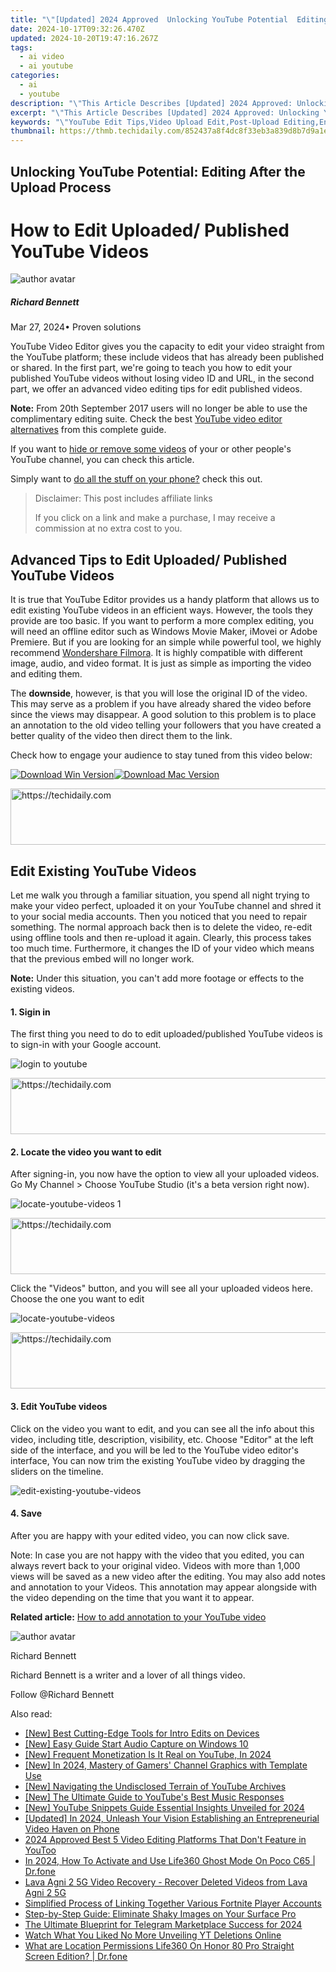 ```yaml
---
title: "\"[Updated] 2024 Approved  Unlocking YouTube Potential  Editing After the Upload Process\""
date: 2024-10-17T09:32:26.470Z
updated: 2024-10-20T19:47:16.267Z
tags:
  - ai video
  - ai youtube
categories:
  - ai
  - youtube
description: "\"This Article Describes [Updated] 2024 Approved: Unlocking YouTube Potential: Editing After the Upload Process\""
excerpt: "\"This Article Describes [Updated] 2024 Approved: Unlocking YouTube Potential: Editing After the Upload Process\""
keywords: "\"YouTube Edit Tips,Video Upload Edit,Post-Upload Editing,Enhancing YouTube Videos,YouTube Editing Techniques,Advanced Video Editing,Maximizing YouTube Content\""
thumbnail: https://thmb.techidaily.com/852437a8f4dc8f33eb3a839d8b7d9a1e3df217c9c33ef7947ef934470397fa43.jpg
---
```


## Unlocking YouTube Potential: Editing After the Upload Process

# How to Edit Uploaded/ Published YouTube Videos

![author avatar](https://images.wondershare.com/filmora/article-images/richard-bennett.jpg)

##### Richard Bennett

 Mar 27, 2024• Proven solutions

YouTube Video Editor gives you the capacity to edit your video straight from the YouTube platform; these include videos that has already been published or shared. In the first part, we're going to teach you how to edit your published YouTube videos without losing video ID and URL, in the second part, we offer an advanced video editing tips for edit published videos.

**Note:** From 20th September 2017 users will no longer be able to use the complimentary editing suite. Check the best [YouTube video editor alternatives](https://tools.techidaily.com/wondershare/filmora/download/) from this complete guide.

If you want to [hide or remove some videos](https://tools.techidaily.com/wondershare/filmora/download/) of your or other people's YouTube channel, you can check this article.

Simply want to [do all the stuff on your phone?](https://tools.techidaily.com/wondershare/filmora/download/) check this out.

>  Disclaimer: This post includes affiliate links
>
>  If you click on a link and make a purchase, I may receive a commission at no extra cost to you.
>

## Advanced Tips to Edit Uploaded/ Published YouTube Videos

It is true that YouTube Editor provides us a handy platform that allows us to edit existing YouTube videos in an efficient ways. However, the tools they provide are too basic. If you want to perform a more complex editing, you will need an offline editor such as Windows Movie Maker, iMovei or Adobe Premiere. But if you are looking for an simple while powerful tool, we highly recommend [Wondershare Filmora](https://tools.techidaily.com/wondershare/filmora/download/). It is highly compatible with different image, audio, and video format. It is just as simple as importing the video and editing them.

The **downside**, however, is that you will lose the original ID of the video. This may serve as a problem if you have already shared the video before since the views may disappear. A good solution to this problem is to place an annotation to the old video telling your followers that you have created a better quality of the video then direct them to the link.

Check how to engage your audience to stay tuned from this video below:

[![Download Win Version](https://images.wondershare.com/filmora/guide/download-btn-win.jpg)](https://tools.techidaily.com/wondershare/filmora/download/)[![Download Mac Version](https://images.wondershare.com/filmora/guide/download-btn-mac.jpg)](https://tools.techidaily.com/wondershare/filmora/download/)

<!-- affiliate ads begin -->
<a href="https://appsumo.8odi.net/c/5597632/2144272/7443" target="_top" id="2144272">
  <img src="//a.impactradius-go.com/display-ad/7443-2144272" border="0" alt="https://techidaily.com" width="728" height="90"/>
</a>
<img height="0" width="0" src="https://appsumo.8odi.net/i/5597632/2144272/7443" style="position:absolute;visibility:hidden;" border="0" />
<!-- affiliate ads end -->

## Edit Existing YouTube Videos

Let me walk you through a familiar situation, you spend all night trying to make your video perfect, uploaded it on your YouTube channel and shred it to your social media accounts. Then you noticed that you need to repair something. The normal approach back then is to delete the video, re-edit using offline tools and then re-upload it again. Clearly, this process takes too much time. Furthermore, it changes the ID of your video which means that the previous embed will no longer work.

**Note:** Under this situation, you can't add more footage or effects to the existing videos.

#### 1\. Sigin in

The first thing you need to do to edit uploaded/published YouTube videos is to sign-in with your Google account.

![login to youtube](https://images.wondershare.com/filmora/article-images/sign-in-to-youtube.jpg)

<!-- affiliate ads begin -->
<a href="https://imp.i357552.net/c/5597632/857869/11832" target="_top" id="857869">
  <img src="//a.impactradius-go.com/display-ad/11832-857869" border="0" alt="https://techidaily.com" width="728" height="90"/>
</a>
<img height="0" width="0" src="https://imp.i357552.net/i/5597632/857869/11832" style="position:absolute;visibility:hidden;" border="0" />
<!-- affiliate ads end -->

#### 2\. Locate the video you want to edit

After signing-in, you now have the option to view all your uploaded videos. Go My Channel > Choose YouTube Studio (it's a beta version right now).

![locate-youtube-videos 1](https://images.wondershare.com/filmora/article-images/locate-youtube-videos-1.jpg)

<!-- affiliate ads begin -->
<a href="https://appsumo.8odi.net/c/5597632/2123735/7443" target="_top" id="2123735">
  <img src="//a.impactradius-go.com/display-ad/7443-2123735" border="0" alt="https://techidaily.com" width="600" height="90"/>
</a>
<img height="0" width="0" src="https://appsumo.8odi.net/i/5597632/2123735/7443" style="position:absolute;visibility:hidden;" border="0" />
<!-- affiliate ads end -->

Click the "Videos" button, and you will see all your uploaded videos here. Choose the one you want to edit

![locate-youtube-videos](https://images.wondershare.com/filmora/article-images/locate-youtube-videos-2.jpg)

<!-- affiliate ads begin -->
<a href="https://appsumo.8odi.net/c/5597632/2144278/7443" target="_top" id="2144278">
  <img src="//a.impactradius-go.com/display-ad/7443-2144278" border="0" alt="https://techidaily.com" width="728" height="90"/>
</a>
<img height="0" width="0" src="https://appsumo.8odi.net/i/5597632/2144278/7443" style="position:absolute;visibility:hidden;" border="0" />
<!-- affiliate ads end -->

#### 3\. Edit YouTube videos

Click on the video you want to edit, and you can see all the info about this video, including title, description, visibility, etc. Choose "Editor" at the left side of the interface, and you will be led to the YouTube video editor's interface, You can now trim the existing YouTube video by dragging the sliders on the timeline.

![edit-existing-youtube-videos](https://images.wondershare.com/filmora/article-images/edit-existing-youtube-videos-1.jpg)

#### 4\. Save

After you are happy with your edited video, you can now click save.

Note: In case you are not happy with the video that you edited, you can always revert back to your original video. Videos with more than 1,000 views will be saved as a new video after the editing. You may also add notes and annotation to your Videos. This annotation may appear alongside with the video depending on the time that you want it to appear.

**Related article:** [How to add annotation to your YouTube video](https://tools.techidaily.com/wondershare/filmora/download/)

![author avatar](https://images.wondershare.com/filmora/article-images/richard-bennett.jpg)

Richard Bennett

Richard Bennett is a writer and a lover of all things video.

Follow @Richard Bennett

<ins class="adsbygoogle"
     style="display:block"
     data-ad-format="autorelaxed"
     data-ad-client="ca-pub-7571918770474297"
     data-ad-slot="1223367746"></ins>

<ins class="adsbygoogle"
     style="display:block"
     data-ad-client="ca-pub-7571918770474297"
     data-ad-slot="8358498916"
     data-ad-format="auto"
     data-full-width-responsive="true"></ins>

<span class="atpl-alsoreadstyle">Also read:</span>
<div><ul>
<li><a href="https://extra-information.techidaily.com/new-best-cutting-edge-tools-for-intro-edits-on-devices/"><u>[New] Best Cutting-Edge Tools for Intro Edits on Devices</u></a></li>
<li><a href="https://fox-glue.techidaily.com/new-easy-guide-start-audio-capture-on-windows-10/"><u>[New] Easy Guide Start Audio Capture on Windows 10</u></a></li>
<li><a href="https://youtube-web.techidaily.com/requent-monetization-is-it-real-on-youtube-in-2024/"><u>[New] Frequent Monetization Is It Real on YouTube, In 2024</u></a></li>
<li><a href="https://youtube-web.techidaily.com/n-2024-mastery-of-gamers-channel-graphics-with-template-use/"><u>[New] In 2024, Mastery of Gamers' Channel Graphics with Template Use</u></a></li>
<li><a href="https://youtube-web.techidaily.com/avigating-the-undisclosed-terrain-of-youtube-archives/"><u>[New] Navigating the Undisclosed Terrain of YouTube Archives</u></a></li>
<li><a href="https://youtube-web.techidaily.com/he-ultimate-guide-to-youtubes-best-music-responses/"><u>[New] The Ultimate Guide to YouTube's Best Music Responses</u></a></li>
<li><a href="https://youtube-web.techidaily.com/outube-snippets-guide-essential-insights-unveiled-for-2024/"><u>[New] YouTube Snippets Guide Essential Insights Unveiled for 2024</u></a></li>
<li><a href="https://youtube-web.techidaily.com/ed-in-2024-unleash-your-vision-establishing-an-entrepreneurial-video-haven-on-phone/"><u>[Updated] In 2024, Unleash Your Vision Establishing an Entrepreneurial Video Haven on Phone</u></a></li>
<li><a href="https://youtube-web.techidaily.com/approved-best-5-video-editing-platforms-that-dont-feature-in-youtoo/"><u>2024 Approved Best 5 Video Editing Platforms That Don't Feature in YouToo</u></a></li>
<li><a href="https://location-social.techidaily.com/in-2024-how-to-activate-and-use-life360-ghost-mode-on-poco-c65-drfone-by-drfone-virtual-android/"><u>In 2024, How To Activate and Use Life360 Ghost Mode On Poco C65 | Dr.fone</u></a></li>
<li><a href="https://review-topics.techidaily.com/lava-agni-2-5g-video-recovery-recover-deleted-videos-from-lava-agni-2-5g-by-fonelab-android-recover-video/"><u>Lava Agni 2 5G Video Recovery - Recover Deleted Videos from Lava Agni 2 5G</u></a></li>
<li><a href="https://techno-recovery.techidaily.com/simplified-process-of-linking-together-various-fortnite-player-accounts/"><u>Simplified Process of Linking Together Various Fortnite Player Accounts</u></a></li>
<li><a href="https://techno-recovery.techidaily.com/step-by-step-guide-eliminate-shaky-images-on-your-surface-pro/"><u>Step-by-Step Guide: Eliminate Shaky Images on Your Surface Pro</u></a></li>
<li><a href="https://fox-links.techidaily.com/the-ultimate-blueprint-for-telegram-marketplace-success-for-2024/"><u>The Ultimate Blueprint for Telegram Marketplace Success for 2024</u></a></li>
<li><a href="https://youtube-webster.techidaily.com/-what-you-liked-no-more-unveiling-yt-deletions-online/"><u>Watch What You Liked No More Unveiling YT Deletions Online</u></a></li>
<li><a href="https://fake-location.techidaily.com/what-are-location-permissions-life360-on-honor-80-pro-straight-screen-edition-drfone-by-drfone-virtual-android/"><u>What are Location Permissions Life360 On Honor 80 Pro Straight Screen Edition? | Dr.fone</u></a></li>
</ul></div>

